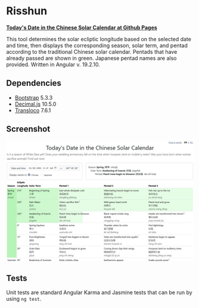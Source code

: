 # Risshun

**[Today's Date in the Chinese Solar Calendar at Github Pages](https://7baye7.github.io/risshun/)**

This tool determines the solar ecliptic longitude based on the selected date and time, then displays the corresponding season, solar term, and pentad according to the traditional Chinese solar calendar. Pentads that have already passed are shown in green. Japanese pentad names are also provided. Written in Angular v. 19.2.10.

## Dependencies
* [Bootstrap](https://getbootstrap.com/) 5.3.3
* [Decimal.js](https://mikemcl.github.io/decimal.js/) 10.5.0
* [Transloco](https://jsverse.gitbook.io/transloco/) 7.6.1

## Screenshot

![screenshot](img/screenshot.jpg)

## Tests

Unit tests are standard Angular Karma and Jasmine tests that can be run by using `ng test`.
